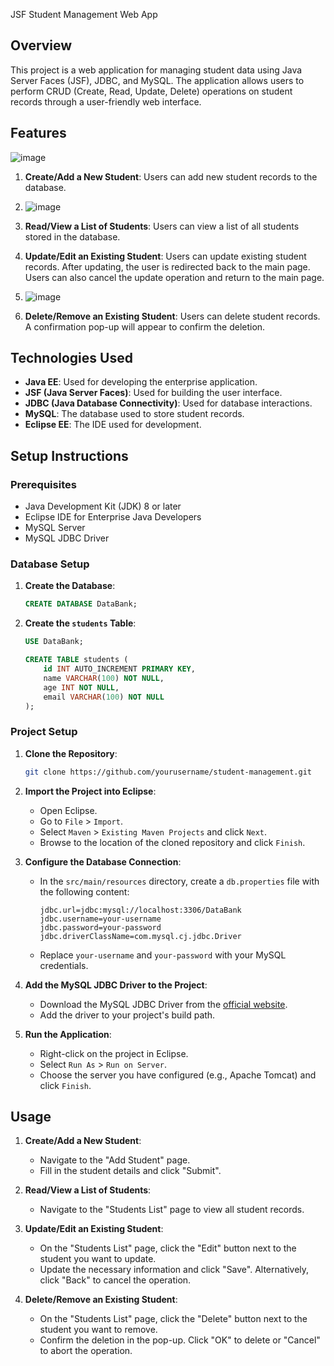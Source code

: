  JSF Student Management Web App

## Overview

This project is a web application for managing student data using Java Server Faces (JSF), JDBC, and MySQL. The application allows users to perform CRUD (Create, Read, Update, Delete) operations on student records through a user-friendly web interface.

## Features
![image](https://github.com/freda1874/JSF-Student-Management-Web-App/assets/85437054/44d57054-edf3-4e70-9919-d37ce70ed00f)

1. **Create/Add a New Student**: Users can add new student records to the database.
2. ![image](https://github.com/freda1874/JSF-Student-Management-Web-App/assets/85437054/be1db257-b031-4118-8faa-41852af79994)

3. **Read/View a List of Students**: Users can view a list of all students stored in the database.
4. **Update/Edit an Existing Student**: Users can update existing student records. After updating, the user is redirected back to the main page. Users can also cancel the update operation and return to the main page.
5. ![image](https://github.com/freda1874/JSF-Student-Management-Web-App/assets/85437054/870e1bc1-13d5-49ae-ba92-9f29a53386bb)

6. **Delete/Remove an Existing Student**: Users can delete student records. A confirmation pop-up will appear to confirm the deletion.

## Technologies Used

- **Java EE**: Used for developing the enterprise application.
- **JSF (Java Server Faces)**: Used for building the user interface.
- **JDBC (Java Database Connectivity)**: Used for database interactions.
- **MySQL**: The database used to store student records.
- **Eclipse EE**: The IDE used for development.

## Setup Instructions

### Prerequisites

- Java Development Kit (JDK) 8 or later
- Eclipse IDE for Enterprise Java Developers
- MySQL Server
- MySQL JDBC Driver

### Database Setup

1. **Create the Database**:
   ```sql
   CREATE DATABASE DataBank;
   ```
2. **Create the `students` Table**:
   ```sql
   USE DataBank;

   CREATE TABLE students (
       id INT AUTO_INCREMENT PRIMARY KEY,
       name VARCHAR(100) NOT NULL,
       age INT NOT NULL,
       email VARCHAR(100) NOT NULL
   );
   ```

### Project Setup

1. **Clone the Repository**:
   ```bash
   git clone https://github.com/yourusername/student-management.git
   ```
2. **Import the Project into Eclipse**:
   - Open Eclipse.
   - Go to `File` > `Import`.
   - Select `Maven` > `Existing Maven Projects` and click `Next`.
   - Browse to the location of the cloned repository and click `Finish`.

3. **Configure the Database Connection**:
   - In the `src/main/resources` directory, create a `db.properties` file with the following content:
     ```properties
     jdbc.url=jdbc:mysql://localhost:3306/DataBank
     jdbc.username=your-username
     jdbc.password=your-password
     jdbc.driverClassName=com.mysql.cj.jdbc.Driver
     ```
   - Replace `your-username` and `your-password` with your MySQL credentials.

4. **Add the MySQL JDBC Driver to the Project**:
   - Download the MySQL JDBC Driver from the [official website](https://dev.mysql.com/downloads/connector/j/).
   - Add the driver to your project's build path.

5. **Run the Application**:
   - Right-click on the project in Eclipse.
   - Select `Run As` > `Run on Server`.
   - Choose the server you have configured (e.g., Apache Tomcat) and click `Finish`.

## Usage

1. **Create/Add a New Student**:
   - Navigate to the "Add Student" page.
   - Fill in the student details and click "Submit".

2. **Read/View a List of Students**:
   - Navigate to the "Students List" page to view all student records.

3. **Update/Edit an Existing Student**:
   - On the "Students List" page, click the "Edit" button next to the student you want to update.
   - Update the necessary information and click "Save". Alternatively, click "Back" to cancel the operation.

4. **Delete/Remove an Existing Student**:
   - On the "Students List" page, click the "Delete" button next to the student you want to remove.
   - Confirm the deletion in the pop-up. Click "OK" to delete or "Cancel" to abort the operation.

